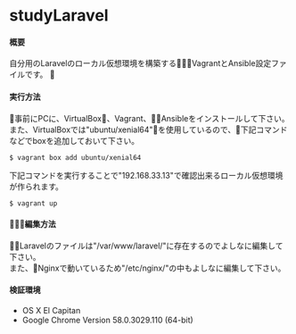 # studyLaravel

#### 概要
自分用のLaravelのローカル仮想環境を構築するVagrantとAnsible設定ファイルです。

#### 実行方法
事前にPCに、VirtualBox、Vagrant、Ansibleをインストールして下さい。
また、VirtualBoxでは"ubuntu/xenial64"を使用しているので、下記コマンドなどでboxを追加しておいて下さい。

```$ vagrant box add ubuntu/xenial64```

下記コマンドを実行することで"192.168.33.13"で確認出来るローカル仮想環境が作られます。

```$ vagrant up```

#### 編集方法

Laravelのファイルは"/var/www/laravel/"に存在するのでよしなに編集して下さい。  
また、Nginxで動いているため"/etc/nginx/"の中もよしなに編集して下さい。


#### 検証環境

- OS X El Capitan
- Google Chrome Version 58.0.3029.110 (64-bit)